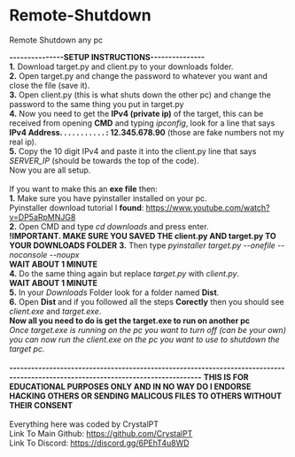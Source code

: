 # Remote-Shutdown
Remote Shutdown any pc

**---------------SETUP INSTRUCTIONS---------------**\
**1.** Download target.py and client.py to your downloads folder.\
**2.** Open target.py and change the password to whatever you want and close the file (save it).\
**3.** Open client.py (this is what shuts down the other pc) and change the password to the same thing you put in target.py\
**4.** Now you need to get the **IPv4 (private ip)** of the target, this can be received from opening **CMD** and typing *ipconfig*, look for a line that says **IPv4 Address. . . . . . . . . . . : 12.345.678.90** (those are fake numbers not my real ip).\
**5.** Copy the 10 digit IPv4 and paste it into the client.py line that says *SERVER_IP* (should be towards the top of the code).\
Now you are all setup.\
\
If you want to make this an **exe file** then:\
**1.** Make sure you have pyinstaller installed on your pc.\
Pyinstaller download tutorial I **found**: https://www.youtube.com/watch?v=DP5aRpMNJG8 \
**2.** Open CMD and type *cd downloads* and press enter.\
**!IMPORTANT. MAKE SURE YOU SAVED THE client.py AND target.py TO YOUR DOWNLOADS FOLDER**
**3.** Then type *pyinstaller target.py --onefile --noconsole --noupx*\
**WAIT ABOUT 1 MINUTE**\
**4.** Do the same thing again but replace *target.py* with *client.py*.\
**WAIT ABOUT 1 MINUTE**\
**5.** In your *Downloads* Folder look for a folder named **Dist**.\
**6.** Open **Dist** and if you followed all the steps **Corectly** then you should see *client.exe* and *target.exe*.\
**Now all you need to do is get the target.exe to run on another pc**\
*Once target.exe is running on the pc you want to turn off (can be your own) you can now run the client.exe on the pc you want to use to shutdown the target pc.*\
\
**---------------------------------------------------------------------------------------------------------------------------------**
**THIS IS FOR EDUCATIONAL PURPOSES ONLY AND IN NO WAY DO I ENDORSE HACKING OTHERS OR SENDING MALICOUS FILES TO OTHERS WITHOUT THEIR CONSENT** \
\
Everything here was coded by CrystalPT\
Link To Main Github: https://github.com/CrystalPT \
Link To Discord: https://discord.gg/6PEhT4u8WD
